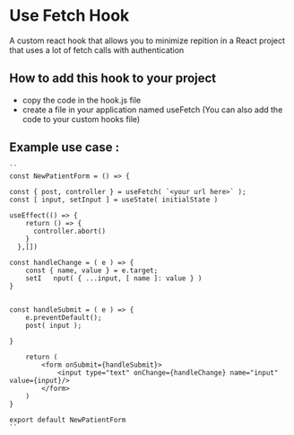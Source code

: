 # Use Fetch Hook
 A custom react hook that allows you to minimize repition in a React project that uses a lot of fetch calls with authentication

## How to add this hook to your project
- copy the code in the hook.js file
- create a file in your application named useFetch (You can also add the code to your custom hooks file)

## Example use case : 
    ``
    const NewPatientForm = () => {
    
    const { post, controller } = useFetch( `<your url here>` );
    const [ input, setInput ] = useState( initialState )
    
    useEffect(() => {
        return () => {
          controller.abort()
        }
      },[])

    const handleChange = ( e ) => {
        const { name, value } = e.target;
        setI   nput( { ...input, [ name ]: value } )
    }


    const handleSubmit = ( e ) => {
        e.preventDefault();
        post( input );
        
    }

        return (
            <form onSubmit={handleSubmit}>
                <input type="text" onChange={handleChange} name="input" value={input}/>
            </form> 
        )
    }

    export default NewPatientForm
    ``
